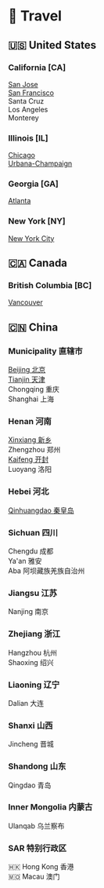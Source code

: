 # 🚢 Travel

## 🇺🇸 United States

### California [CA]
[San Jose](./Sanjose.md)\
[San Francisco](./Sanfrancisco.md)\
Santa Cruz\
Los Angeles\
Monterey

### Illinois [IL]
[Chicago](./Chicago.md)\
[Urbana-Champaign](./Urbana.md)

### Georgia [GA]
[Atlanta](./Atlanta.md)

### New York [NY]
[New York City](./NYC.md)

## 🇨🇦 Canada

### British Columbia [BC]
[Vancouver](./Vancouver.md)

## 🇨🇳 China

### Municipality 直辖市

[Beijing 北京](./Beijing.md)\
[Tianjin 天津](./Tianjin.md)\
Chongqing 重庆\
Shanghai 上海

### Henan 河南
[Xinxiang 新乡](./Xinxiang.md)\
Zhengzhou 郑州\
[Kaifeng 开封](./Kaifeng.md)\
Luoyang 洛阳

### Hebei 河北
[Qinhuangdao 秦皇岛](./Qinhuangdao.md)

### Sichuan 四川
Chengdu 成都\
Ya'an 雅安\
Aba 阿坝藏族羌族自治州

### Jiangsu 江苏
Nanjing 南京

### Zhejiang 浙江
Hangzhou 杭州\
Shaoxing 绍兴

### Liaoning 辽宁
Dalian 大连

### Shanxi 山西
Jincheng 晋城

### Shandong 山东
Qingdao 青岛

### Inner Mongolia 内蒙古
Ulanqab 乌兰察布 

### SAR 特别行政区

🇭🇰 Hong Kong 香港\
🇲🇴 Macau 澳门